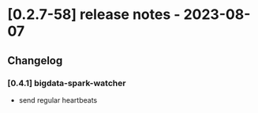 # [0.2.7-58] release notes - 2023-08-07

## Changelog

### [0.4.1] bigdata-spark-watcher

- send regular heartbeats
